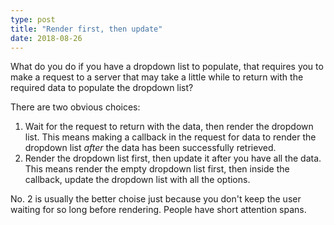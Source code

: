 ```yaml
---
type: post
title: "Render first, then update"
date: 2018-08-26
---
```


What do you do if you have a dropdown list to populate,
that requires you to make a request to a server that may take a little while
to return with the required data to populate the dropdown list?

There are two obvious choices:
1. Wait for the request to return with the data,
  then render the dropdown list.
  This means making a callback in the request for data to render the dropdown list _after_ the data
  has been successfully retrieved.
2. Render the dropdown list first, then update it after you have all the data.
  This means render the empty dropdown list first,
  then inside the callback, update the dropdown list with all the options.

No. 2 is usually the better choise just because you don't keep the user waiting for so long
before rendering. People have short attention spans.


